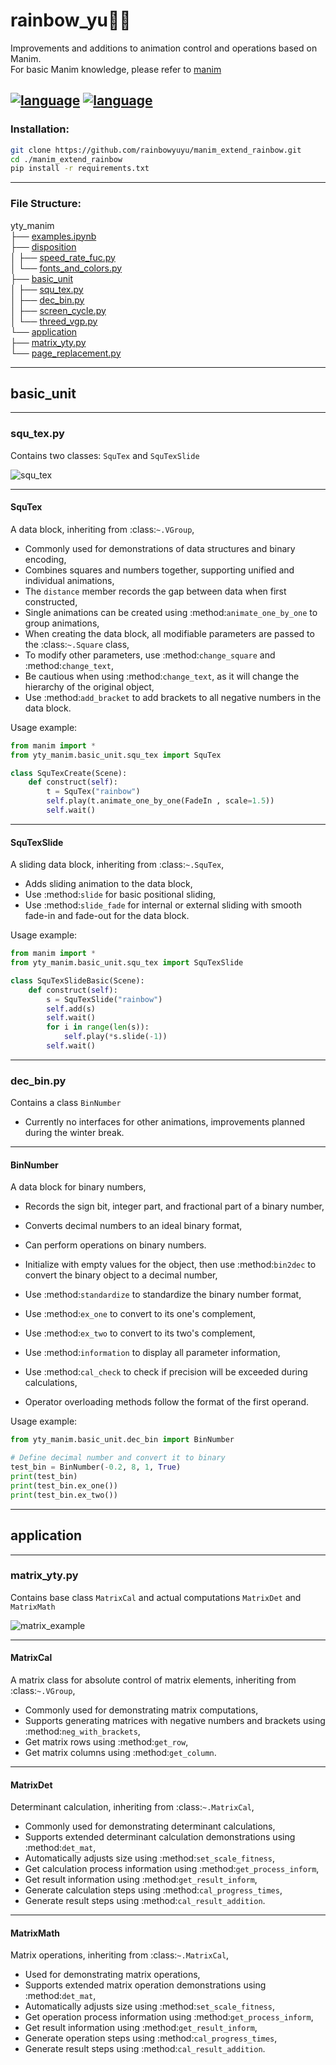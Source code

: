# rainbow_yu🐋✨  
Improvements and additions to animation control and operations based on Manim.  
For basic Manim knowledge, please refer to [manim](https://github.com/manimCommunity/manim)

[![language](https://img.shields.io/badge/language-English-blue)](README.md) [![language](https://img.shields.io/badge/language-中文-blue)](README-ch.md)
---

### Installation:
```bash
git clone https://github.com/rainbowyuyu/manim_extend_rainbow.git
cd ./manim_extend_rainbow
pip install -r requirements.txt
```

---

### File Structure:  
yty_manim  
├── [examples.ipynb](examples/examples.ipynb)  
├── [disposition](yty_manim%2Fdisposition)  
│ ├── [speed_rate_fuc.py](yty_manim%2Fdisposition%2Fspeed_rate_fuc.py)  
│ └── [fonts_and_colors.py](yty_manim%2Fdisposition%2Ffonts_and_colors.py)  
├── [basic_unit](yty_manim%2Fbasic_unit)  
│ ├── [squ_tex.py](yty_manim%2Fbasic_unit%2Fsqu_tex.py)  
│ ├── [dec_bin.py](yty_manim%2Fbasic_unit%2Fdec_bin.py)  
│ ├── [screen_cycle.py](yty_manim%2Fbasic_unit%2Fscreen_cycle.py)  
│ └── [threed_vgp.py](yty_manim%2Fbasic_unit%2Fthreed_vgp.py)  
└── [application](yty_manim%2Fapplication)  
  ├── [matrix_yty.py](yty_manim%2Fapplication%2Fmatrix_yty.py)  
  └── [page_replacement.py](yty_manim%2Fapplication%2Fpage_replacement.py)

---

## basic_unit

---

### squ_tex.py
Contains two classes: `SquTex` and `SquTexSlide`

![squ_tex](yty_manim/examples/squ_tex.png)

---

#### SquTex

A data block, inheriting from :class:`~.VGroup`,  
- Commonly used for demonstrations of data structures and binary encoding,  
- Combines squares and numbers together, supporting unified and individual animations,  
- The `distance` member records the gap between data when first constructed,  
- Single animations can be created using :method:`animate_one_by_one` to group animations,  
- When creating the data block, all modifiable parameters are passed to the :class:`~.Square` class,  
- To modify other parameters, use :method:`change_square` and :method:`change_text`,  
- Be cautious when using :method:`change_text`, as it will change the hierarchy of the original object,  
- Use :method:`add_bracket` to add brackets to all negative numbers in the data block.

Usage example:

```python
from manim import *
from yty_manim.basic_unit.squ_tex import SquTex

class SquTexCreate(Scene):
    def construct(self):
        t = SquTex("rainbow")
        self.play(t.animate_one_by_one(FadeIn , scale=1.5))
        self.wait()
```

---

#### SquTexSlide

A sliding data block, inheriting from :class:`~.SquTex`,  
- Adds sliding animation to the data block,  
- Use :method:`slide` for basic positional sliding,  
- Use :method:`slide_fade` for internal or external sliding with smooth fade-in and fade-out for the data block.

Usage example:

```python
from manim import *
from yty_manim.basic_unit.squ_tex import SquTexSlide

class SquTexSlideBasic(Scene):
    def construct(self):
        s = SquTexSlide("rainbow")
        self.add(s)
        self.wait()
        for i in range(len(s)):
            self.play(*s.slide(-1))
        self.wait()
```

---

### dec_bin.py
Contains a class `BinNumber`  
- Currently no interfaces for other animations, improvements planned during the winter break.

---

#### BinNumber

A data block for binary numbers,  
- Records the sign bit, integer part, and fractional part of a binary number,  
- Converts decimal numbers to an ideal binary format,  
- Can perform operations on binary numbers.

- Initialize with empty values for the object, then use :method:`bin2dec` to convert the binary object to a decimal number,  
- Use :method:`standardize` to standardize the binary number format,  
- Use :method:`ex_one` to convert to its one's complement,  
- Use :method:`ex_two` to convert to its two's complement,  
- Use :method:`information` to display all parameter information,  
- Use :method:`cal_check` to check if precision will be exceeded during calculations,  
- Operator overloading methods follow the format of the first operand.

Usage example:

```python
from yty_manim.basic_unit.dec_bin import BinNumber

# Define decimal number and convert it to binary
test_bin = BinNumber(-0.2, 8, 1, True)
print(test_bin)
print(test_bin.ex_one())
print(test_bin.ex_two())
```

---

## application

---

### matrix_yty.py
Contains base class `MatrixCal` and actual computations `MatrixDet` and `MatrixMath`

![matrix_example](yty_manim/examples/matrix_example.png)

---

#### MatrixCal
A matrix class for absolute control of matrix elements, inheriting from :class:`~.VGroup`,  
- Commonly used for demonstrating matrix computations,  
- Supports generating matrices with negative numbers and brackets using :method:`neg_with_brackets`,  
- Get matrix rows using :method:`get_row`,  
- Get matrix columns using :method:`get_column`.

---

#### MatrixDet
Determinant calculation, inheriting from :class:`~.MatrixCal`,  
- Commonly used for demonstrating determinant calculations,  
- Supports extended determinant calculation demonstrations using :method:`det_mat`,  
- Automatically adjusts size using :method:`set_scale_fitness`,  
- Get calculation process information using :method:`get_process_inform`,  
- Get result information using :method:`get_result_inform`,  
- Generate calculation steps using :method:`cal_progress_times`,  
- Generate result steps using :method:`cal_result_addition`.

---

#### MatrixMath
Matrix operations, inheriting from :class:`~.MatrixCal`,  
- Used for demonstrating matrix operations,  
- Supports extended matrix operation demonstrations using :method:`det_mat`,  
- Automatically adjusts size using :method:`set_scale_fitness`,  
- Get operation process information using :method:`get_process_inform`,  
- Get result information using :method:`get_result_inform`,  
- Generate operation steps using :method:`cal_progress_times`,  
- Generate result steps using :method:`cal_result_addition`.